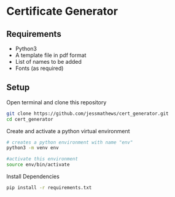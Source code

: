 # Certificate Generator

## Requirements
- Python3
- A template file in pdf format
- List of names to be added
- Fonts (as required)

## Setup

Open terminal and clone this repository

```bash
git clone https://github.com/jessmathews/cert_generator.git
cd cert_generator
```
Create and activate a python virtual environment
```bash
# creates a python environment with name "env" 
python3 -m venv env

#activate this environment
source env/bin/activate

```
Install Dependencies
```bash
pip install -r requirements.txt
```